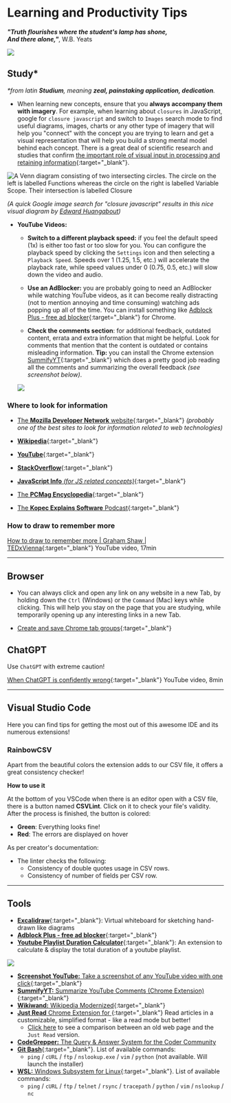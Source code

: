 # Learning and Productivity Tips

___"Truth flourishes where the student's lamp has shone,<br>
And there alone,"___, W.B. Yeats

![](./assets/OpenSourceSyllabus.How-to-code.png)

## Study*

_*from latin **Studium**, meaning **zeal, painstaking application, dedication**._

- When learning new concepts, ensure that you **always accompany them with imagery**. For example, when learning about `closures` in JavaScript, google for `closure javascript` and switch to `Images` search mode to find useful diagrams, images, charts or any other type of imagery that will help you "connect" with the concept you are trying to learn and get a visual representation that will help you build a strong mental model behind each concept. There is a great deal of scientific research and studies that confirm [the important role of visual input in processing and retaining information](../teaching/README.md#dual-coding-theory--picture-superiority-effect){:target="_blank"}.

![A Venn diagram consisting of two intersecting circles. The circle on the left is labelled Functions whereas the circle on the right is labelled Variable Scope. Their intersection is labelled Closure](assets/Closure.JS.png)

_(A quick Google image search for "closure javascript" results in this nice visual diagram by [Edward Huangabout](https://edward-huang.com/about/))_

- **YouTube Videos:** 

  - **Switch to a different playback speed:** if you feel the default speed (1x) is either too fast or too slow for you. You can configure the playback speed by clicking the `Settings` icon and then selecting a `Playback Speed`. Speeds over 1 (1.25, 1.5, etc.) will accelerate the playback rate, while speed values under 0 (0.75, 0.5, etc.) will slow down the video and audio.

  - **Use an AdBlocker:** you are probably going to need an AdBlocker while watching YouTube videos, as it can become really distracting (not to mention annoying and time consuming) watching ads popping up all of the time. You can install something like [Adblock Plus - free ad blocker](https://chrome.google.com/webstore/detail/adblock-plus-free-ad-bloc/cfhdojbkjhnklbpkdaibdccddilifddb){:target="_blank"} for Chrome.

  - **Check the comments section**: for additional feedback, outdated content, errata and extra information that might be helpful. Look for comments that mention that the content is outdated or contains misleading information. **Tip:** you can install the Chrome extension [SummifyYT](https://chrome.google.com/webstore/detail/summifyyt-summarize-youtu/mcjgidambippeaajehcfimmephgholco){:target="_blank"} which does a pretty good job reading all the comments and summarizing the overall feedback _(see screenshot below)_.

  [![](assets/Chrome.Extension.SummifyΥΤ.jpg)](assets/Chrome.Extension.SummifyΥΤ.jpg)
  

### Where to look for information

- [The **Mozilla Developer Network** website](https://developer.mozilla.org/en-US/){:target="_blank"} _(probably one of the best sites to look for information related to web technologies)_

- [**Wikipedia**](https://www.wikipedia.org/){:target="_blank"}

- [**YouTube**](https://www.youtube.com/){:target="_blank"}

- [**StackOverflow**](https://stackoverflow.com/){:target="_blank"}

- [**JavaScript Info** _(for JS related concepts)_](https://javascript.info/){:target="_blank"}

- [The **PCMag Encyclopedia**](https://www.pcmag.com/encyclopedia){:target="_blank"}

- [The **Kopec Explains Software** Podcast](http://kopec.live/){:target="_blank"}

### How to draw to remember more

[How to draw to remember more | Graham Shaw | TEDxVienna](https://www.youtube.com/watch?v=gj3ZnKlHqxI){:target="_blank"}
YouTube video, 17min

---

## Browser

- You can always click and open any link on any website in a new Tab, by holding down the `Ctrl` (Windows) or the `Command` (Mac) keys while clicking. This will help you stay on the page that you are studying, while temporarily opening up any interesting links in a new Tab.

- [Create and save Chrome tab groups](https://www.theverge.com/23384844/chrome-google-tab-groups-create-save-how-to){:target="_blank"}

## ChatGPT

Use `ChatGPT` with extreme caution!

[When ChatGPT is confidently wrong](https://www.youtube.com/watch?v=ZZoT005p8ko){:target="_blank"}
YouTube video, 8min

---

## Visual Studio Code

Here you can find tips for getting the most out of this awesome IDE and its numerous extensions!

### RainbowCSV

  Apart from the beautiful colors the extension adds to our CSV file, it offers a great consistency checker!
  
  **How to use it**

  At the bottom of you VSCode when there is an editor open with a CSV file, there is a button named **CSVLint**.
  Click on it to check your file's validity. After the process is finished, the button is colored:
  - **Green**: Everything looks fine!
  - **Red**: The errors are displayed on hover

  As per creator's documentation:
  - The linter checks the following:
    - Consistency of double quotes usage in CSV rows.
    - Consistency of number of fields per CSV row.

---

## Tools

- [**Excalidraw**](https://excalidraw.com/){:target="_blank"}: Virtual whiteboard for sketching hand-drawn like diagrams
- [**Adblock Plus - free ad blocker**](https://chrome.google.com/webstore/detail/adblock-plus-free-ad-bloc/cfhdojbkjhnklbpkdaibdccddilifddb/){:target="_blank"}
- [**Youtube Playlist Duration Calculator**](https://chrome.google.com/webstore/detail/youtube-playlist-duration/pijbakhgmhhadeakaocjfockpndcpobk){:target="_blank"}: An extension to calculate & display the total duration of a youtube playlist.

[![](assets/chrome_extension_youtube_playlist_duration_calculation.jpg)](https://chrome.google.com/webstore/detail/youtube-playlist-duration/pijbakhgmhhadeakaocjfockpndcpobk)

- [**Screenshot YouTube:** Take a screenshot of any YouTube video with one click](https://chrome.google.com/webstore/detail/screenshot-youtube/gjoijpfmdhbjkkgnmahganhoinjjpohk){:target="_blank"}
- [**SummifyYT:** Summarize YouTube Comments (Chrome Extension)](https://chrome.google.com/webstore/detail/summifyyt-summarize-youtu/mcjgidambippeaajehcfimmephgholco){:target="_blank"}
- [**Wikiwand:** Wikipedia Modernized](https://chrome.google.com/webstore/detail/wikiwand-wikipedia-modern/emffkefkbkpkgpdeeooapgaicgmcbolj){:target="_blank"}
- [**Just Read** Chrome Extension for ](https://chrome.google.com/webstore/detail/just-read/dgmanlpmmkibanfdgjocnabmcaclkmod){:target="_blank"} Read articles in a customizable, simplified format - like a read mode but better!
  - [Click here](assets/Just.Read.jpg) to see a comparison between an old web page and the `Just Read` version.
- [**CodeGrepper:** The Query & Answer System for the Coder Community
](https://chrome.google.com/webstore/detail/grepper/amaaokahonnfjjemodnpmeenfpnnbkco)
- [**Git Bash**](https://git-scm.com/downloads){:target="_blank"}. List of available commands:
  - `ping` / `cURL` / `ftp` / `nslookup.exe` / `vim` / `python` (not available. Will launch the installer)
- [**WSL:** Windows Subsystem for Linux](https://learn.microsoft.com/en-us/windows/wsl/install){:target="_blank"}. List of available commands:
  - `ping` / `cURL` / `ftp` / `telnet` / `rsync` / `tracepath` / `python` / `vim` / `nslookup` / `nc`
